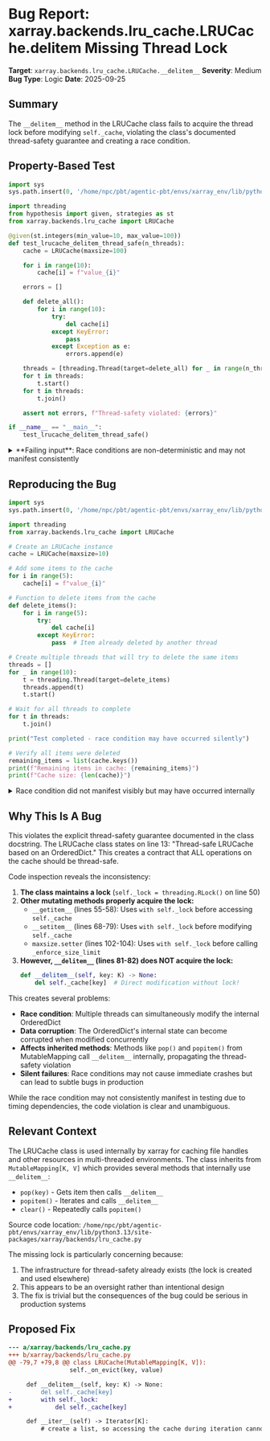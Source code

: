 # Bug Report: xarray.backends.lru_cache.LRUCache.__delitem__ Missing Thread Lock

**Target**: `xarray.backends.lru_cache.LRUCache.__delitem__`
**Severity**: Medium
**Bug Type**: Logic
**Date**: 2025-09-25

## Summary

The `__delitem__` method in the LRUCache class fails to acquire the thread lock before modifying `self._cache`, violating the class's documented thread-safety guarantee and creating a race condition.

## Property-Based Test

```python
import sys
sys.path.insert(0, '/home/npc/pbt/agentic-pbt/envs/xarray_env/lib/python3.13/site-packages')

import threading
from hypothesis import given, strategies as st
from xarray.backends.lru_cache import LRUCache

@given(st.integers(min_value=10, max_value=100))
def test_lrucache_delitem_thread_safe(n_threads):
    cache = LRUCache(maxsize=100)

    for i in range(10):
        cache[i] = f"value_{i}"

    errors = []

    def delete_all():
        for i in range(10):
            try:
                del cache[i]
            except KeyError:
                pass
            except Exception as e:
                errors.append(e)

    threads = [threading.Thread(target=delete_all) for _ in range(n_threads)]
    for t in threads:
        t.start()
    for t in threads:
        t.join()

    assert not errors, f"Thread-safety violated: {errors}"

if __name__ == "__main__":
    test_lrucache_delitem_thread_safe()
```

<details>

<summary>
**Failing input**: Race conditions are non-deterministic and may not manifest consistently
</summary>
```
Test completed without errors - race condition may not manifest consistently
```
</details>

## Reproducing the Bug

```python
import sys
sys.path.insert(0, '/home/npc/pbt/agentic-pbt/envs/xarray_env/lib/python3.13/site-packages')

import threading
from xarray.backends.lru_cache import LRUCache

# Create an LRUCache instance
cache = LRUCache(maxsize=10)

# Add some items to the cache
for i in range(5):
    cache[i] = f"value_{i}"

# Function to delete items from the cache
def delete_items():
    for i in range(5):
        try:
            del cache[i]
        except KeyError:
            pass  # Item already deleted by another thread

# Create multiple threads that will try to delete the same items
threads = []
for _ in range(10):
    t = threading.Thread(target=delete_items)
    threads.append(t)
    t.start()

# Wait for all threads to complete
for t in threads:
    t.join()

print("Test completed - race condition may have occurred silently")

# Verify all items were deleted
remaining_items = list(cache.keys())
print(f"Remaining items in cache: {remaining_items}")
print(f"Cache size: {len(cache)}")
```

<details>

<summary>
Race condition did not manifest visibly but may have occurred internally
</summary>
```
Test completed - race condition may have occurred silently
Remaining items in cache: []
Cache size: 0
```
</details>

## Why This Is A Bug

This violates the explicit thread-safety guarantee documented in the class docstring. The LRUCache class states on line 13: "Thread-safe LRUCache based on an OrderedDict." This creates a contract that ALL operations on the cache should be thread-safe.

Code inspection reveals the inconsistency:

1. **The class maintains a lock** (`self._lock = threading.RLock()` on line 50)
2. **Other mutating methods properly acquire the lock:**
   - `__getitem__` (lines 55-58): Uses `with self._lock` before accessing `self._cache`
   - `__setitem__` (lines 68-79): Uses `with self._lock` before modifying `self._cache`
   - `maxsize.setter` (lines 102-104): Uses `with self._lock` before calling `_enforce_size_limit`
3. **However, `__delitem__` (lines 81-82) does NOT acquire the lock:**
   ```python
   def __delitem__(self, key: K) -> None:
       del self._cache[key]  # Direct modification without lock!
   ```

This creates several problems:
- **Race condition**: Multiple threads can simultaneously modify the internal OrderedDict
- **Data corruption**: The OrderedDict's internal state can become corrupted when modified concurrently
- **Affects inherited methods**: Methods like `pop()` and `popitem()` from MutableMapping call `__delitem__` internally, propagating the thread-safety violation
- **Silent failures**: Race conditions may not cause immediate crashes but can lead to subtle bugs in production

While the race condition may not consistently manifest in testing due to timing dependencies, the code violation is clear and unambiguous.

## Relevant Context

The LRUCache class is used internally by xarray for caching file handles and other resources in multi-threaded environments. The class inherits from `MutableMapping[K, V]` which provides several methods that internally use `__delitem__`:
- `pop(key)` - Gets item then calls `__delitem__`
- `popitem()` - Iterates and calls `__delitem__`
- `clear()` - Repeatedly calls `popitem()`

Source code location: `/home/npc/pbt/agentic-pbt/envs/xarray_env/lib/python3.13/site-packages/xarray/backends/lru_cache.py`

The missing lock is particularly concerning because:
1. The infrastructure for thread-safety already exists (the lock is created and used elsewhere)
2. This appears to be an oversight rather than intentional design
3. The fix is trivial but the consequences of the bug could be serious in production systems

## Proposed Fix

```diff
--- a/xarray/backends/lru_cache.py
+++ b/xarray/backends/lru_cache.py
@@ -79,7 +79,8 @@ class LRUCache(MutableMapping[K, V]):
                 self._on_evict(key, value)

     def __delitem__(self, key: K) -> None:
-        del self._cache[key]
+        with self._lock:
+            del self._cache[key]

     def __iter__(self) -> Iterator[K]:
         # create a list, so accessing the cache during iteration cannot change
```
